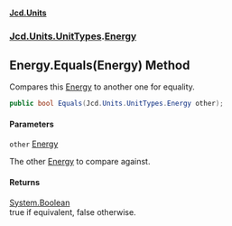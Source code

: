 #### [Jcd.Units](index.md 'index')
### [Jcd.Units.UnitTypes](Jcd.Units.UnitTypes.md 'Jcd.Units.UnitTypes').[Energy](Jcd.Units.UnitTypes.Energy.md 'Jcd.Units.UnitTypes.Energy')

## Energy.Equals(Energy) Method

Compares this [Energy](Jcd.Units.UnitTypes.Energy.md 'Jcd.Units.UnitTypes.Energy') to another one for equality.

```csharp
public bool Equals(Jcd.Units.UnitTypes.Energy other);
```
#### Parameters

<a name='Jcd.Units.UnitTypes.Energy.Equals(Jcd.Units.UnitTypes.Energy).other'></a>

`other` [Energy](Jcd.Units.UnitTypes.Energy.md 'Jcd.Units.UnitTypes.Energy')

The other [Energy](Jcd.Units.UnitTypes.Energy.md 'Jcd.Units.UnitTypes.Energy') to compare against.

#### Returns
[System.Boolean](https://docs.microsoft.com/en-us/dotnet/api/System.Boolean 'System.Boolean')  
true if equivalent, false otherwise.